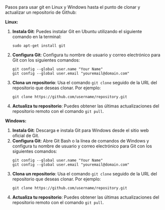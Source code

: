 Pasos para usar git en Linux y Windows hasta el punto de clonar y actualizar un repositorio de Github:

**Linux:**

1. **Instala Git**: Puedes instalar Git en Ubuntu utilizando el siguiente comando en la terminal:
   ```
   sudo apt-get install git
   ```
2. **Configura Git**: Configura tu nombre de usuario y correo electrónico para Git con los siguientes comandos:
   ```
   git config --global user.name "Your Name"
   git config --global user.email "youremail@domain.com"
   ```
3. **Clona un repositorio**: Usa el comando `git clone` seguido de la URL del repositorio que deseas clonar. Por ejemplo:
   ```
   git clone https://github.com/username/repository.git
   ```
4. **Actualiza tu repositorio**: Puedes obtener las últimas actualizaciones del repositorio remoto con el comando `git pull`.

**Windows:**

1. **Instala Git**: Descarga e instala Git para Windows desde el sitio web oficial de Git.
2. **Configura Git**: Abre Git Bash o la línea de comandos de Windows y configura tu nombre de usuario y correo electrónico para Git con los siguientes comandos:
   ```
   git config --global user.name "Your Name"
   git config --global user.email "youremail@domain.com"
   ```
3. **Clona un repositorio**: Usa el comando `git clone` seguido de la URL del repositorio que deseas clonar. Por ejemplo:
   ```
   git clone https://github.com/username/repository.git
   ```
4. **Actualiza tu repositorio**: Puedes obtener las últimas actualizaciones del repositorio remoto con el comando `git pull`.
